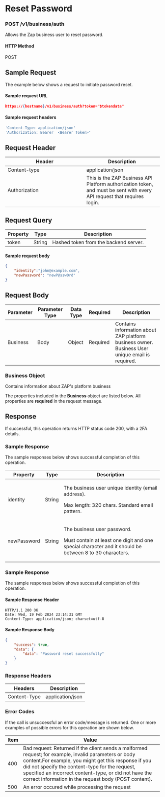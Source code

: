 # Reset Password

### POST /v1/business/auth <a href="#top" id="top"></a>



Allows the Zap business user to reset password.

#### HTTP Method <a href="#top" id="top"></a>

POST

## Sample Request <a href="#samplerequest" id="samplerequest"></a>

The example below shows a request to initiate password reset.

#### **Sample request** URL <a href="#top" id="top"></a>

```json
https://{hostname}/v1/business/auth?token="$tokendata"
```

#### **Sample request headers** <a href="#top" id="top"></a>

```javascript
'Content-Type: application/json'
'Authorization: Bearer  <Bearer Token>'
```

## Request Header <a href="#samplerequest" id="samplerequest"></a>

<table><thead><tr><th width="241">Header</th><th>Description</th></tr></thead><tbody><tr><td>Content-type</td><td>application/json</td></tr><tr><td>Authorization</td><td>This is the ZAP Business API Platform authorization token, and must be sent with every API request that requires login.</td></tr></tbody></table>

## Request Query



| Property | Type   | Description                           |
| -------- | ------ | ------------------------------------- |
| token    | String | Hashed token from the backend server. |

#### **Sample request body** <a href="#top" id="top"></a>

```json
{
    "identity":"john@example.com",
    "newPassword": "newP@ssw0rd"
}
```

## Request Body <a href="#samplerequest" id="samplerequest"></a>

| Parameter | Parameter Type | Data Type | Required | Description                                                                                     |
| --------- | -------------- | --------- | -------- | ----------------------------------------------------------------------------------------------- |
| Business  | Body           | Object    | Required | Contains information about ZAP platform business owner. Business User unique email is required. |

### Business Object <a href="#samplerequest" id="samplerequest"></a>

Contains information about ZAP's platform business

The properties included in the **Business** object are listed below. All properties are **required** in the request message.

## Response <a href="#samplerequest" id="samplerequest"></a>

If successful, this operation returns HTTP status code 200, with a 2FA details.

### Sample Response <a href="#samplerequest" id="samplerequest"></a>

The sample responses below shows successful completion of this operation.

| Property    | Type   | Description                                                                                                                                     |
| ----------- | ------ | ----------------------------------------------------------------------------------------------------------------------------------------------- |
| identity    | String | <p>The business user unique identity (email address).</p><p>Max length: 320 chars. Standard email pattern.</p>                                  |
| newPassword | String | <p>The business user password.</p><p>Must contain at least one digit and one special character and it should be between 8 to 30 characters.</p> |

### Sample Response

The sample responses below shows successful completion of this operation.

#### **Sample** Response Header <a href="#top" id="top"></a>

```
HTTP/1.1 200 OK
Date: Wed, 19 Feb 2024 23:14:31 GMT
Content-Type: application/json; charset=utf-8
```

#### **Sample** Response Body <a href="#top" id="top"></a>

```json
{
    "success": true,
    "data": {
        "data": "Password reset successfully"
    }
}
```

### Response Headers <a href="#samplerequest" id="samplerequest"></a>

| Headers      | Description      |
| ------------ | ---------------- |
| Content-Type | application/json |

### Error Codes <a href="#samplerequest" id="samplerequest"></a>

If the call is unsuccessful an error code/message is returned. One or more examples of possible errors for this operation are shown below.

| Item | Value                                                                                                                                                                                                                                                                                                                             |
| ---- | --------------------------------------------------------------------------------------------------------------------------------------------------------------------------------------------------------------------------------------------------------------------------------------------------------------------------------- |
| 400  | Bad request: Returned if the client sends a malformed request; for example, invalid parameters or body content.For example, you might get this response if you did not specify the content-type for the request, specified an incorrect content-type, or did not have the correct information in the request body (POST content). |
| 500  | An error occured while processing the request                                                                                                                                                                                                                                                                                     |
